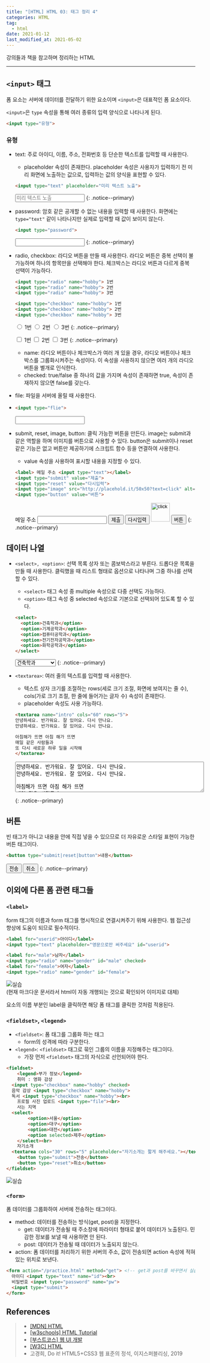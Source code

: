 ```yaml
---  
title: "[HTML] HTML 03: 태그 정리 4"  
categories: HTML  
tag:
  - html
date: 2021-01-12
last_modified_at: 2021-05-02
--- 
```


강의들과 책을 참고하며 정리하는 HTML

---

## `<input>` 태그

폼 요소는 서버에 데이터를 전달하기 위한 요소이며 `<input>`은 대표적인 폼 요소이다. 
 
`<input>`은 `type` 속성을 통해 여러 종류의 입력 양식으로 나타나게 된다.

```html
<input type="유형">
```

### 유형

- text: 주로 아이디, 이름, 주소, 전화번호 등 단순한 텍스트를 입력할 때 사용한다.
  - placeholder 속성이 존재한다. placeholder 속성은 사용자가 입력하기 전 미리 화면에 노출하는 값으로, 입력하는 값의 양식을 표현할 수 있다.
  
  ```html
  <input type="text" placeholder="미리 텍스트 노출">
  ```

  <input type="text" placeholder="미리 텍스트 노출">
  {: .notice--primary} 

- password: 암호 같은 공개할 수 없는 내용을 입력할 때 사용한다. 화면에는 `type="text"` 같이 나타나지만 실제로 입력할 때 값이 보이지 않는다.

  ```html
  <input type="password">
  ```

  <input type="password">
  {: .notice--primary} 

- radio, checkbox: 라디오 버튼을 만들 때 사용한다. 라디오 버튼은 중복 선택이 불가능하며 하나의 항목만을 선택해야 한다. 체크박스는 라디오 버튼과 다르게 중복 선택이 가능하다. 

  ```html
  <input type="radio" name="hobby"> 1번
  <input type="radio" name="hobby"> 2번
  <input type="radio" name="hobby"> 3번 

  <input type="checkbox" name="hobby"> 1번
  <input type="checkbox" name="hobby"> 2번
  <input type="checkbox" name="hobby"> 3번 
  ```

  <input type="radio" name="hobby"> 1번
  <input type="radio" name="hobby"> 2번
  <input type="radio" name="hobby"> 3번 
  {: .notice--primary} 

  <input type="checkbox" name="hobby"> 1번
  <input type="checkbox" name="hobby"> 2번
  <input type="checkbox" name="hobby"> 3번 
  {: .notice--primary} 

  - name: 라디오 버튼이나 체크박스가 여러 개 있을 경우, 라디오 버튼이나 체크박스를 그룹화시켜주는 속성이다. 이 속성을 사용하지 않으면 여러 개의 라디오 버튼을 별개로 인식한다.
  - checked: true/false 중 하나의 값을 가지며 속성이 존재하면 true, 속성이 존재하지 않으면 false를 갖는다.

- file: 파일을 서버에 올릴 때 사용한다.
- 
  ```html
  <input type="flie">
  ```

  <input type="flie">

- submit, reset, image, button: 클릭 가능한 버튼을 만든다. image는 submit과 같은 역할을 하며 이미지를 버튼으로 사용할 수 있다. button은 submit이나 reset 같은 기능은 없고 버튼만 제공하기에 스크립트 함수 등을 연결하여 사용한다. 
  - value 속성을 사용하여 표시할 내용을 지정할 수 있다.

  ```html
  <label> 메일 주소 <input type="text"></label>
  <input type="submit" value="제출">
  <input type="reset" value="다시입력">
  <input type="image" src="http://placehold.it/50x50?text=click" alt="click" width="50" height="50">
  <input type="button" value="버튼">
  ```

  <label> 메일 주소 <input type="text"></label>
  <input type="submit" value="제출">
  <input type="reset" value="다시입력">
  <input type="image" src="http://placehold.it/50x50?text=click" alt="click" width="50" height="50">
  <input type="button" value="버튼">
  {: .notice--primary} 

## 데이터 나열

- `<select>, <option>`: 선택 목록 상자 또는 콤보박스라고 부른다. 드롭다운 목록을 만들 때 사용한다. 클릭했을 때 리스트 형태로 옵션으로 나타나며 그중 하나를 선택할 수 있다.
  - `<select>` 태그 속성 중 multiple 속성으로 다중 선택도 가능하다.
  - `<option>` 태그 속성 중 selected 속성으로 기본으로 선택되어 있도록 할 수 있다.
  
  ```html
  <select>
    <option>건축학과</option>
    <option>기계공학과</option>
    <option>컴퓨터공학과</option>
    <option>전기전자공학과</option>
    <option>화학공학과</option>
  </select>
  ```

  <select>
    <option>건축학과</option>
    <option>기계공학과</option>
    <option>컴퓨터공학과</option>
    <option>전기전자공학과</option>
    <option>화학공학과</option>
  </select>
  {: .notice--primary} 

- `<textarea>`: 여러 줄의 텍스트를 입력할 때 사용한다.
  - 텍스트 상자 크기를 조절하는 rows(세로 크기 조절, 화면에 보여지는 줄 수), cols(가로 크기 조절, 한 줄에 들어가는 글자 수) 속성이 존재한다.
  - placeholder 속성도 사용 가능하다.

  ```html
  <textarea name="intro" cols="60" rows="5">
  안녕하세요. 반가워요. 잘 있어요. 다시 만나요.
  안녕하세요. 반가워요. 잘 있어요. 다시 만나요.

  아침해가 뜨면 아침 해가 뜨면
  매일 같은 사람들과
  또 다시 새로운 하루 일을 시작해
  </textarea>
  ```

  <textarea name="intro" cols="60" rows="5">
  안녕하세요. 반가워요. 잘 있어요. 다시 만나요.
  안녕하세요. 반가워요. 잘 있어요. 다시 만나요.

  아침해가 뜨면 아침 해가 뜨면
  매일 같은 사람들과
  또 다시 새로운 하루 일을 시작해
  </textarea>
  {: .notice--primary} 

## 버튼

빈 태그가 아니고 내용을 안에 직접 넣을 수 있으므로 더 자유로운 스타일 표현이 가능한 버튼 태그이다.

```html
<button type="submit|reset|button">내용</button>
```

<button type="submit">전송</button>
<button type="reset">취소</button>
{: .notice--primary} 

## 이외에 다른 폼 관련 태그들

### `<label>`
form 태그의 이름과 form 태그를 명시적으로 연결시켜주기 위해 사용한다. 웹 접근성 향상에 도움이 되므로 필수적이다.

```html
<label for="userid">아이디</label>
<input type="text" placeholder="영문으로만 써주세요" id="userid">

<label for="male">남자</label>
<input type="radio" name="gender" id="male" checked>
<label for="female">여자</label>
<input type="radio" name="gender" id="female">
```

![실습](/assets/images/html-practice-1.jpg)  
(현재 마크다운 문서라서 html이 자동 개행되는 것으로 확인되어 이미지로 대체)

요소의 이름 부분인 label을 클릭하면 해당 폼 태그를 클릭한 것처럼 적용된다.

### `<fieldset>`, `<legend>`

- `<fieldset>`: 폼 태그를 그룹화 하는 태그
  - form의 성격에 따라 구분한다.
- `<legend>`: `<fieldset>` 태그로 묶인 그룹의 이름을 지정해주는 태그이다.
  - 가장 먼저 `<fieldset>` 태그의 자식으로 선언되어야 한다.

```html
<fieldset>
	<legend>부가 정보</legend>
	취미 : 영화 감상
  <input type="checkbox" name="hobby" checked>
  음악 감상 <input type="checkbox" name="hobby">
  독서 <input type="checkbox" name="hobby"><br>
	프로필 사진 업로드 <input type="file"><br>
	사는 지역
  <select>
		<option>서울</option>
		<option>대구</option>
		<option>대전</option>
		<option selected>제주</option>
	</select><br>
	자기소개
  <textarea cols="30" rows="5" placeholder="자기소개는 짧게 해주세요."></textarea><br>
	<button type="submit">전송</button>
	<button type="reset">취소</button>
</fieldset>
```

![실습](/assets/images/html-practice-2.jpg)  

### `<form>`

폼 데이터를 그룹화하여 서버에 전송하는 태그이다.

- method: 데이터를 전송하는 방식(get, post)을 지정한다.
  - get: 데이터가 전송될 때 주소창에 파라미터 형태로 붙어 데이터가 노출된다. 민감한 정보를 보낼 때 사용하면 안 된다.
  - post: 데이터가 전송될 때 데이터가 노출되지 않는다.
- action: 폼 데이터를 처리하기 위한 서버의 주소, 값이 전송되면 action 속성에 적혀 있는 위치로 보낸다.

```html
<form action="/practice.html" method="get"> <!-- get과 post를 바꾸면서 실습 진행 -->
  아이디 <input type="text" name="id"><br>
  비밀번호 <input type="password" name="pw">
  <input type="submit">
</form>
```

## References

>- [[MDN] HTML](https://developer.mozilla.org/ko/docs/Web/HTML)
>- [[w3schools] HTML Tutorial](https://www.w3schools.com/html/default.asp)
>- [[부스트코스] 웹 UI 개발](https://www.boostcourse.org/cs120)
>- [[W3C] HTML](https://www.w3.org/TR/2011/WD-html5-20110525/spec.html#contents)
>- 고경희, Do it! HTML5+CSS3 웹 표준의 정석, 이지스퍼블리싱, 2019